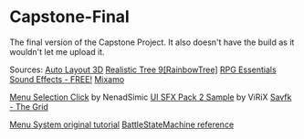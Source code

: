 # Capstone-Final #
 The final version of the Capstone Project. 
 It also doesn't have the build as it wouldn't let me upload it.

Sources:
[Auto Layout 3D](https://assetstore.unity.com/packages/tools/utilities/auto-layout-3d-148554)
[Realistic Tree 9[RainbowTree]](https://assetstore.unity.com/packages/3d/vegetation/trees/realistic-tree-9-rainbow-tree-54622#description)
[RPG Essentials Sound Effects - FREE!](https://assetstore.unity.com/packages/audio/sound-fx/rpg-essentials-sound-effects-free-227708#description)
[Mixamo](https://www.mixamo.com/#/)

[Menu Selection Click](https://opengameart.org/content/menu-selection-click) by NenadSimic 
[UI SFX Pack 2 Sample](https://opengameart.org/content/ui-sfx-pack-2-sample) by ViRiX
[Savfk - The Grid](https://www.free-stock-music.com/savfk-the-grid.html)

[Menu System original tutorial](https://pavcreations.com/scrollable-menu-in-unity-with-button-or-key-controller/)
[BattleStateMachine reference](https://www.youtube.com/watch?v=_1pz_ohupPs)

